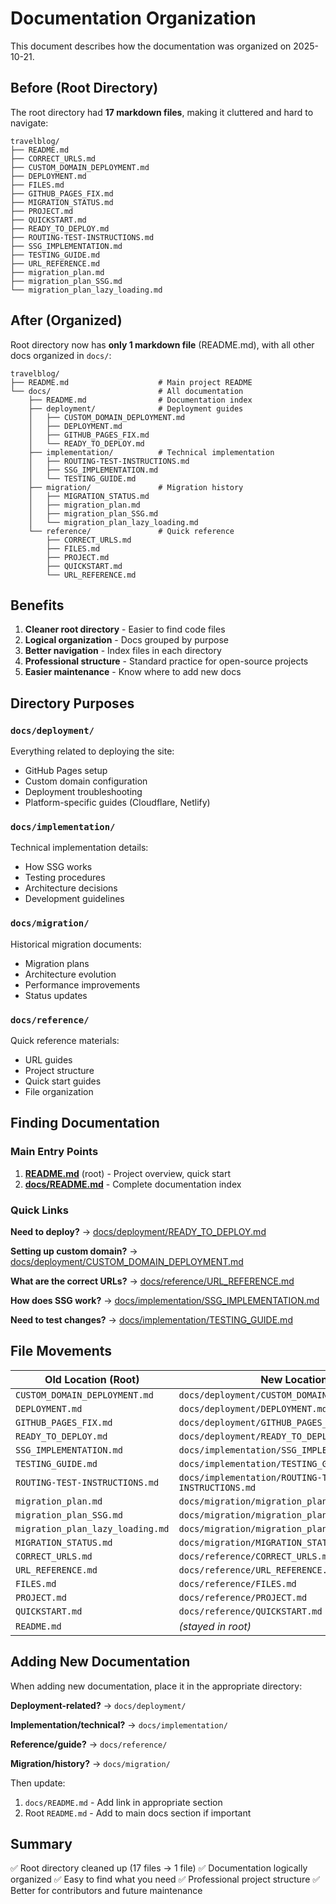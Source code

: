 # Documentation Organization

This document describes how the documentation was organized on 2025-10-21.

## Before (Root Directory)

The root directory had **17 markdown files**, making it cluttered and hard to navigate:

```
travelblog/
├── README.md
├── CORRECT_URLS.md
├── CUSTOM_DOMAIN_DEPLOYMENT.md
├── DEPLOYMENT.md
├── FILES.md
├── GITHUB_PAGES_FIX.md
├── MIGRATION_STATUS.md
├── PROJECT.md
├── QUICKSTART.md
├── READY_TO_DEPLOY.md
├── ROUTING-TEST-INSTRUCTIONS.md
├── SSG_IMPLEMENTATION.md
├── TESTING_GUIDE.md
├── URL_REFERENCE.md
├── migration_plan.md
├── migration_plan_SSG.md
└── migration_plan_lazy_loading.md
```

## After (Organized)

Root directory now has **only 1 markdown file** (README.md), with all other docs organized in `docs/`:

```
travelblog/
├── README.md                    # Main project README
└── docs/                        # All documentation
    ├── README.md                # Documentation index
    ├── deployment/              # Deployment guides
    │   ├── CUSTOM_DOMAIN_DEPLOYMENT.md
    │   ├── DEPLOYMENT.md
    │   ├── GITHUB_PAGES_FIX.md
    │   └── READY_TO_DEPLOY.md
    ├── implementation/          # Technical implementation
    │   ├── ROUTING-TEST-INSTRUCTIONS.md
    │   ├── SSG_IMPLEMENTATION.md
    │   └── TESTING_GUIDE.md
    ├── migration/               # Migration history
    │   ├── MIGRATION_STATUS.md
    │   ├── migration_plan.md
    │   ├── migration_plan_SSG.md
    │   └── migration_plan_lazy_loading.md
    └── reference/               # Quick reference
        ├── CORRECT_URLS.md
        ├── FILES.md
        ├── PROJECT.md
        ├── QUICKSTART.md
        └── URL_REFERENCE.md
```

## Benefits

1. **Cleaner root directory** - Easier to find code files
2. **Logical organization** - Docs grouped by purpose
3. **Better navigation** - Index files in each directory
4. **Professional structure** - Standard practice for open-source projects
5. **Easier maintenance** - Know where to add new docs

## Directory Purposes

### `docs/deployment/`
Everything related to deploying the site:
- GitHub Pages setup
- Custom domain configuration
- Deployment troubleshooting
- Platform-specific guides (Cloudflare, Netlify)

### `docs/implementation/`
Technical implementation details:
- How SSG works
- Testing procedures
- Architecture decisions
- Development guidelines

### `docs/migration/`
Historical migration documents:
- Migration plans
- Architecture evolution
- Performance improvements
- Status updates

### `docs/reference/`
Quick reference materials:
- URL guides
- Project structure
- Quick start guides
- File organization

## Finding Documentation

### Main Entry Points

1. **[README.md](../README.md)** (root) - Project overview, quick start
2. **[docs/README.md](README.md)** - Complete documentation index

### Quick Links

**Need to deploy?**
→ [docs/deployment/READY_TO_DEPLOY.md](deployment/READY_TO_DEPLOY.md)

**Setting up custom domain?**
→ [docs/deployment/CUSTOM_DOMAIN_DEPLOYMENT.md](deployment/CUSTOM_DOMAIN_DEPLOYMENT.md)

**What are the correct URLs?**
→ [docs/reference/URL_REFERENCE.md](reference/URL_REFERENCE.md)

**How does SSG work?**
→ [docs/implementation/SSG_IMPLEMENTATION.md](implementation/SSG_IMPLEMENTATION.md)

**Need to test changes?**
→ [docs/implementation/TESTING_GUIDE.md](implementation/TESTING_GUIDE.md)

## File Movements

| Old Location (Root) | New Location |
|---------------------|-------------|
| `CUSTOM_DOMAIN_DEPLOYMENT.md` | `docs/deployment/CUSTOM_DOMAIN_DEPLOYMENT.md` |
| `DEPLOYMENT.md` | `docs/deployment/DEPLOYMENT.md` |
| `GITHUB_PAGES_FIX.md` | `docs/deployment/GITHUB_PAGES_FIX.md` |
| `READY_TO_DEPLOY.md` | `docs/deployment/READY_TO_DEPLOY.md` |
| `SSG_IMPLEMENTATION.md` | `docs/implementation/SSG_IMPLEMENTATION.md` |
| `TESTING_GUIDE.md` | `docs/implementation/TESTING_GUIDE.md` |
| `ROUTING-TEST-INSTRUCTIONS.md` | `docs/implementation/ROUTING-TEST-INSTRUCTIONS.md` |
| `migration_plan.md` | `docs/migration/migration_plan.md` |
| `migration_plan_SSG.md` | `docs/migration/migration_plan_SSG.md` |
| `migration_plan_lazy_loading.md` | `docs/migration/migration_plan_lazy_loading.md` |
| `MIGRATION_STATUS.md` | `docs/migration/MIGRATION_STATUS.md` |
| `CORRECT_URLS.md` | `docs/reference/CORRECT_URLS.md` |
| `URL_REFERENCE.md` | `docs/reference/URL_REFERENCE.md` |
| `FILES.md` | `docs/reference/FILES.md` |
| `PROJECT.md` | `docs/reference/PROJECT.md` |
| `QUICKSTART.md` | `docs/reference/QUICKSTART.md` |
| `README.md` | *(stayed in root)* |

## Adding New Documentation

When adding new documentation, place it in the appropriate directory:

**Deployment-related?**
→ `docs/deployment/`

**Implementation/technical?**
→ `docs/implementation/`

**Reference/guide?**
→ `docs/reference/`

**Migration/history?**
→ `docs/migration/`

Then update:
1. `docs/README.md` - Add link in appropriate section
2. Root `README.md` - Add to main docs section if important

## Summary

✅ Root directory cleaned up (17 files → 1 file)
✅ Documentation logically organized
✅ Easy to find what you need
✅ Professional project structure
✅ Better for contributors and future maintenance
